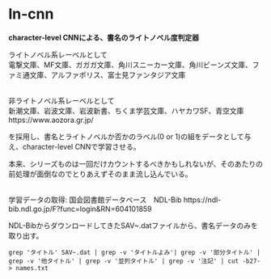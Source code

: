 # ln-cnn
**character-level CNNによる、書名のライトノベル度判定器**

ライトノベル系レーベルとして<br>
電撃文庫、MF文庫、ガガガ文庫、角川スニーカー文庫、角川ビーンズ文庫、ファミ通文庫、アルファポリス、富士見ファンタジア文庫

<br>
非ライトノベル系レーベルとして<br>
新潮文庫、岩波文庫、岩波新書、ちくま学芸文庫、ハヤカワSF、青空文庫　https://www.aozora.gr.jp/
<br>

を採用し、書名とライトノベルか否かのラベル(0 or 1)の組をデータとして与え、character-level CNNで学習させる。


本来、シリーズものは一回だけカウントするべきかもしれないが、そのあたりの前処理が面倒なのでとりあえずそのまま流し込んでいる。

<br>
学習データの取得: 国会図書館データベース　NDL-Bib https://ndl-bib.ndl.go.jp/F?func=login&RN=604101859

NDL-BibからダウンロードしてきたSAV~.datファイルから、書名データのみを取り出す。
```
grep 'タイトル' SAV~.dat | grep -v 'タイトルよみ'| grep -v '部分タイトル' | grep -v '他タイトル' | grep -v '並列タイトル' | grep -v '注記' | cut -b27- > names.txt
```
